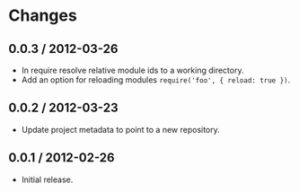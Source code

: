 # Changes

## 0.0.3 / 2012-03-26

  - In require resolve relative module ids to a working directory.
  - Add an option for reloading modules `require('foo', { reload: true })`.

## 0.0.2 / 2012-03-23

  - Update project metadata to point to a new repository.

## 0.0.1 / 2012-02-26

  - Initial release.
